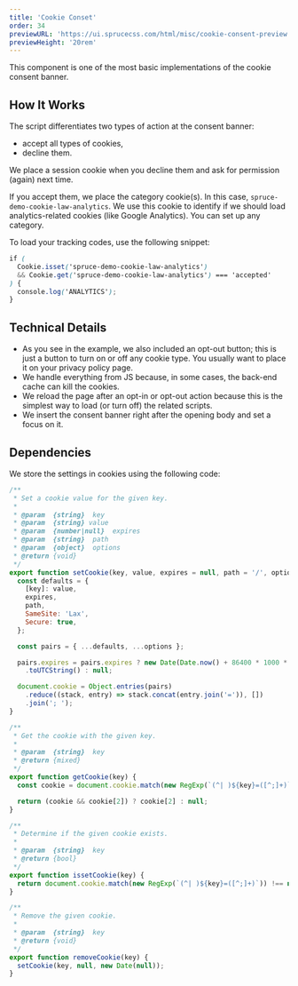 ```yaml
---
title: 'Cookie Conset'
order: 34
previewURL: 'https://ui.sprucecss.com/html/misc/cookie-consent-preview.html'
previewHeight: '20rem'
---
```


<p class="lead">This component is one of the most basic implementations of the cookie consent banner.</p>

## How It Works

The script differentiates two types of action at the consent banner:

- accept all types of cookies,
- decline them.

We place a session cookie when you decline them and ask for permission (again) next time.

If you accept them, we place the category cookie(s). In this case, `spruce-demo-cookie-law-analytics`. We use this cookie to identify if we should load analytics-related cookies (like Google Analytics). You can set up any category.

To load your tracking codes, use the following snippet:

```scss
if (
  Cookie.isset('spruce-demo-cookie-law-analytics')
  && Cookie.get('spruce-demo-cookie-law-analytics') === 'accepted'
) {
  console.log('ANALYTICS');
}
```

## Technical Details

- As you see in the example, we also included an opt-out button; this is just a button to turn on or off any cookie type. You usually want to place it on your privacy policy page.
- We handle everything from JS because, in some cases, the back-end cache can kill the cookies.
- We reload the page after an opt-in or opt-out action because this is the simplest way to load (or turn off) the related scripts.
- We insert the consent banner right after the opening body and set a focus on it.

## Dependencies

We store the settings in cookies using the following code:

```js
/**
 * Set a cookie value for the given key.
 *
 * @param  {string}  key
 * @param  {string} value
 * @param  {number|null}  expires
 * @param  {string}  path
 * @param  {object}  options
 * @return {void}
 */
export function setCookie(key, value, expires = null, path = '/', options = {}) {
  const defaults = {
    [key]: value,
    expires,
    path,
    SameSite: 'Lax',
    Secure: true,
  };

  const pairs = { ...defaults, ...options };

  pairs.expires = pairs.expires ? new Date(Date.now() + 86400 * 1000 * pairs.expires)
    .toUTCString() : null;

  document.cookie = Object.entries(pairs)
    .reduce((stack, entry) => stack.concat(entry.join('=')), [])
    .join('; ');
}

/**
 * Get the cookie with the given key.
 *
 * @param  {string}  key
 * @return {mixed}
 */
export function getCookie(key) {
  const cookie = document.cookie.match(new RegExp(`(^| )${key}=([^;]+)`));

  return (cookie && cookie[2]) ? cookie[2] : null;
}

/**
 * Determine if the given cookie exists.
 *
 * @param  {string}  key
 * @return {bool}
 */
export function issetCookie(key) {
  return document.cookie.match(new RegExp(`(^| )${key}=([^;]+)`)) !== null;
}

/**
 * Remove the given cookie.
 *
 * @param  {string}  key
 * @return {void}
 */
export function removeCookie(key) {
  setCookie(key, null, new Date(null));
}
```
